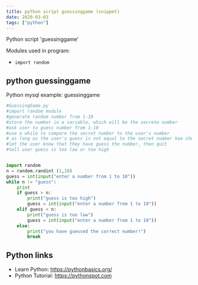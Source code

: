 ```yaml
---
title: python script guessinggame (snippet)
date: 2020-03-03
tags: ["python"]
---
```

Python script 'guessinggame'


Modules used in program: 
* `import random`

## python guessinggame

Python mysql example: guessinggame

```python
#GuessingGame.py
#import random module
#generate random number from 1-10
#store the number in a variable, which will be the secrete number
#ask user to guess number from 1-10
#use a while to compare the secret number to the user's number
# as long as the user's guess is not equal to the secret number kee checkigng
#let the user know that they have guess the number, then quit
#tell user guess is too low or too high


import random
n = random.randint (1,10)
guess = int(input("enter a number from 1 to 10"))
while n != "guess":
    print
    if guess > n:
        print("guess is too high")
        guess = int(input("enter a number from 1 to 10"))
    elif guess < n:
        print("guess is too low")
        guess = int(input("enter a number from 1 to 10"))
    else:
        print("you have guessed the correct number!")
        break  


```

## Python links

- Learn Python: https://pythonbasics.org/
- Python Tutorial: https://pythonspot.com
